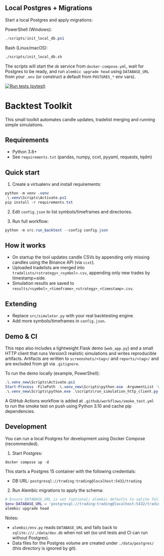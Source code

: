 ## Local Postgres + Migrations

Start a local Postgres and apply migrations:

PowerShell (Windows):

```powershell
./scripts/init_local_db.ps1
```

Bash (Linux/macOS):

```bash
./scripts/init_local_db.sh
```

The scripts will start the `db` service from `docker-compose.yml`, wait for Postgres to be ready, and run `alembic upgrade head` using `DATABASE_URL` from your `.env` (or construct a default from `POSTGRES_*` env vars).

[![Run tests (pytest)](https://github.com/copilop8624/trading-taoquan/actions/workflows/tests.yml/badge.svg?branch=main)](https://github.com/copilop8624/trading-taoquan/actions/workflows/tests.yml)

Backtest Toolkit
=================

This small toolkit automates candle updates, tradelist merging and running simple simulations.

Requirements
------------
- Python 3.8+
- See `requirements.txt` (pandas, numpy, ccxt, pyyaml, requests, tqdm)

Quick start
-----------
1. Create a virtualenv and install requirements:

```powershell
python -m venv .venv
.\.venv\Scripts\Activate.ps1
pip install -r requirements.txt
```

2. Edit `config.json` to list symbols/timeframes and directories.

3. Run full workflow:

```powershell
python -m src.run_backtest --config config.json
```

How it works
------------
- On startup the tool updates candle CSVs by appending only missing candles using the Binance API (via `ccxt`).
- Uploaded tradelists are merged into `tradelists/<strategy>_<symbol>.csv`, appending only new trades by timestamp+side.
- Simulation results are saved to `results/<symbol>_<timeframe>_<strategy>_<timestamp>.csv`.

Extending
---------
- Replace `src/simulator.py` with your real backtesting engine.
- Add more symbols/timeframes in `config.json`.

Demo & CI
---------

This repo also includes a lightweight Flask demo (`web_app.py`) and a small HTTP client that runs Version3 realistic simulations and writes reproducible artifacts. Artifacts are written to `screenshots/<tag>/` and `reports/<tag>/` and are excluded from git via `.gitignore`.

To run the demo locally (example, PowerShell):

```powershell
.\.venv_new\Scripts\Activate.ps1
Start-Process -FilePath .\.venv_new\Scripts\python.exe -ArgumentList 'web_app.py' -WorkingDirectory (Resolve-Path .).Path -PassThru
.\.venv_new\Scripts\python.exe .\scripts\run_simulation_http_client.py -t demo_run --record-env
```

A GitHub Actions workflow is added at `.github/workflows/smoke_test.yml` to run the smoke test on push using Python 3.10 and cache pip dependencies.

Development
-----------
You can run a local Postgres for development using Docker Compose (recommended).

1. Start Postgres:

```powershell
docker compose up -d
```

This starts a Postgres 15 container with the following credentials:

- DB URL: `postgresql://trading:trading@localhost:5432/trading`

2. Run Alembic migrations to apply the schema:

```powershell
# Ensure DATABASE_URL is set (optional; alembic defaults to sqlite fallback)
$env:DATABASE_URL = 'postgresql://trading:trading@localhost:5432/trading'
alembic upgrade head
```

Notes:
- `alembic/env.py` reads `DATABASE_URL` and falls back to `sqlite:///./data/dev.db` when not set (so unit tests and CI can run without Postgres).
- Data files for the Postgres volume are created under `./data/postgres/` (this directory is ignored by git).

